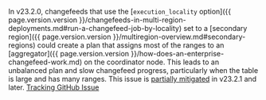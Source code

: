 In v23.2.0, changefeeds that use the [`execution_locality` option]({{ page.version.version }}/changefeeds-in-multi-region-deployments.md#run-a-changefeed-job-by-locality) set to a [secondary region]({{ page.version.version }}/multiregion-overview.md#secondary-regions) could create a plan that assigns most of the ranges to an [aggregator]({{ page.version.version }}/how-does-an-enterprise-changefeed-work.md) on the coordinator node. This leads to an unbalanced plan and slow changefeed progress, particularly when the table is large and has many ranges. This issue is [partially mitigated](https://github.com/cockroachdb/cockroach/commit/5d7714a03a891c9fd5746fb876c39dced4f47205) in v23.2.1 and later. [Tracking GitHub Issue](https://github.com/cockroachdb/cockroach/issues/124822)